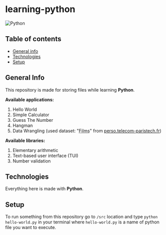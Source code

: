 # learning-python

![Python](https://img.shields.io/badge/Python-3.9.0-blue)

## Table of contents
* [General info](#general-info)
* [Technologies](#technologies)
* [Setup](#setup)

## General Info

This repository is made for storing files while learning **Python**.

**Available applications:**
1. Hello World
1. Simple Calculator
1. Guess The Number
1. Hangman
1. Data Wrangling (used dataset: "<abbr title="About 1600 movies with properties such as length, main actor and actress, director and popularity.">Films</abbr>" from [perso.telecom-paristech.fr](https://perso.telecom-paristech.fr/eagan/class/igr204/datasets))

**Available libraries:**
1. Elementary arithmetic
1. Text-based user interface (TUI)
1. Number validation

## Technologies

Everything here is made with **Python**.

## Setup

To run something from this repository go to `/src` location and type `python hello-world.py` in your terminal where `hello-world.py` is a name of python file you want to execute.
